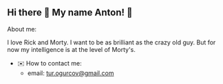 ## Hi there 👋 My name Anton! 🥒

About me:

I love Rick and Morty. 
I want to be as brilliant as the crazy old guy. 
But for now my intelligence is at the level of Morty's.

- ✉️ How to contact me:
   - email: tur.ogurcov@gmail.com
